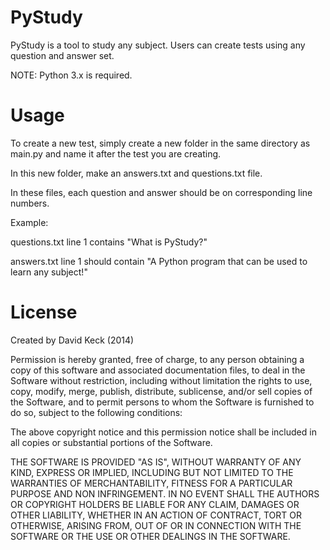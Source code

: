 PyStudy
=======

PyStudy is a tool to study any subject. Users can create tests using any question and answer set.

NOTE: Python 3.x is required.

Usage
=====

To create a new test, simply create a new folder in the same directory as main.py and name it after the test you are creating.

In this new folder, make an answers.txt and questions.txt file.

In these files, each question and answer should be on corresponding line numbers.

Example:


questions.txt line 1 contains "What is PyStudy?"


answers.txt line 1 should contain "A Python program that can be used to learn any subject!"

License
=======

Created by David Keck (2014)

Permission is hereby granted, free of charge, to any person
obtaining a copy of this software and associated documentation
files, to deal in the Software without restriction, including without limitation the rights to use, copy, modify, merge, publish,
distribute, sublicense, and/or sell copies of the
Software, and to permit persons to whom the
Software is furnished to do so, subject to the following
conditions:

The above copyright notice and this permission notice shall be
included in all copies or substantial portions of the Software.

THE SOFTWARE IS PROVIDED "AS IS", WITHOUT WARRANTY OF ANY KIND,
EXPRESS OR IMPLIED, INCLUDING BUT NOT LIMITED TO THE WARRANTIES
OF MERCHANTABILITY, FITNESS FOR A PARTICULAR PURPOSE AND
NON INFRINGEMENT. IN NO EVENT SHALL THE AUTHORS OR COPYRIGHT
HOLDERS BE LIABLE FOR ANY CLAIM, DAMAGES OR OTHER LIABILITY,
WHETHER IN AN ACTION OF CONTRACT, TORT OR OTHERWISE, ARISING
FROM, OUT OF OR IN CONNECTION WITH THE SOFTWARE OR THE USE OR
OTHER DEALINGS IN THE SOFTWARE.
